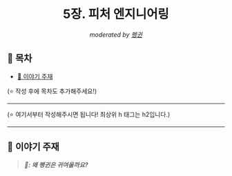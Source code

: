 <div align="center">
    <h1>5장. 피처 엔지니어링</h1>
    <i>moderated by <a href="https://github.com/coodingpenguin">펭귄</a></i>
</div>

## 📝 목차

- [💬 이야기 주재](#-이야기-주제)

(⭐️ 작성 후에 목차도 추가해주세요!)

---

(⭐️ 여기서부터 작성해주시면 됩니다! 최상위 h 태그는 h2입니다.)

---

## 💬 이야기 주재

> <strong><i>🐧: 왜 펭귄은 귀여울까요?</i></strong>
